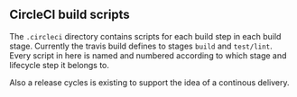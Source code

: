 ## CircleCI build scripts

The `.circleci` directory contains scripts for each build step in each build stage.
Currently the travis build defines to stages `build` and `test/lint`.
Every script in here is named and numbered according to which stage and lifecycle
step it belongs to.

Also a release cycles is existing to support the idea of a continous delivery.
